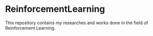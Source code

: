 # ReinforcementLearning
This repository contains my researches and works done in the field of Reinforcement Learning. 
